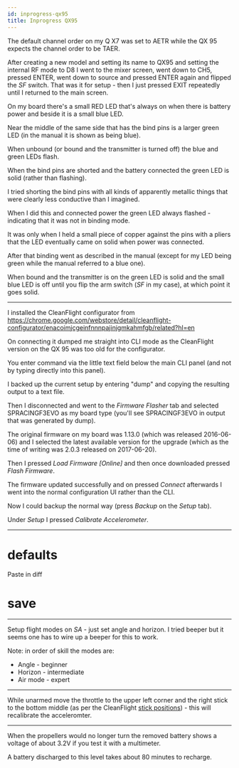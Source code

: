 ```yaml
---
id: inprogress-qx95
title: Inprogress QX95
---
```


The default channel order on my Q X7 was set to AETR while the QX 95 expects the channel order to be TAER.

After creating a new model and setting its name to QX95 and setting the internal RF mode to D8 I went to the mixer screen, went down to CH5, pressed ENTER, went down to source and pressed ENTER again and flipped the _SF_ switch. That was it for setup - then I just pressed EXIT repeatedly until I returned to the main screen.

On my board there's a small RED LED that's always on when there is battery power and beside it is a small blue LED.

Near the middle of the same side that has the bind pins is a larger green LED (in the manual it is shown as being blue).

When unbound (or bound and the transmitter is turned off) the blue and green LEDs flash.

When the bind pins are shorted and the battery connected the green LED is solid (rather than flashing).

I tried shorting the bind pins with all kinds of apparently metallic things that were clearly less conductive than I imagined.

When I did this and connected power the green LED always flashed - indicating that it was not in binding mode.

It was only when I held a small piece of copper against the pins with a pliers that the LED eventually came on solid when power was connected.

After that binding went as described in the manual (except for my LED being green while the manual referred to a blue one).

When bound and the transmitter is on the green LED is solid and the small blue LED is off until you flip the arm switch (_SF_ in my case), at which point it goes solid.

---

I installed the CleanFlight configurator from https://chrome.google.com/webstore/detail/cleanflight-configurator/enacoimjcgeinfnnnpajinjgmkahmfgb/related?hl=en

On connecting it dumped me straight into CLI mode as the CleanFlight version on the QX 95 was too old for the configurator.

You enter command via the little text field below the main CLI panel (and not by typing directly into this panel).

I backed up the current setup by entering "dump" and copying the resulting output to a text file.

Then I disconnected and went to the _Firmware Flasher_ tab and selected SPRACINGF3EVO as my board type (you'll see SPRACINGF3EVO in output that was generated by dump).

The original firmware on my board was 1.13.0 (which was released 2016-06-06) and I selected the latest available version for the upgrade (which as the time of writing was 2.0.3 released on 2017-06-20).

Then I pressed _Load Firmware [Online]_ and then once downloaded pressed _Flash Firmware_.

The firmware updated successfully and on pressed _Connect_ afterwards I went into the normal configuration UI rather than the CLI.

Now I could backup the normal way (press _Backup_ on the _Setup_ tab).

Under _Setup_ I pressed _Calibrate Accelerometer_.

---

# defaults

Paste in diff

# save

---

Setup flight modes on _SA_ - just set angle and horizon. I tried beeper but it seems one has to wire up a beeper for this to work.

Note: in order of skill the modes are:

* Angle - beginner
* Horizon - intermediate
* Air mode - expert

---

While unarmed move the throttle to the upper left corner and the right stick to the bottom middle (as per the CleanFlight [stick positions](https://github.com/cleanflight/cleanflight/blob/master/docs/Controls.md)) - this will recalibrate the acceleromter.

---

When the propellers would no longer turn the removed battery shows a voltage of about 3.2V if you test it with a multimeter.

A battery discharged to this level takes about 80 minutes to recharge.
